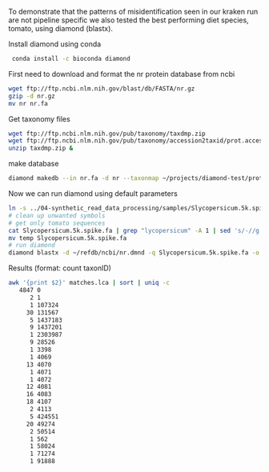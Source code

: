 To demonstrate that the patterns of misidentification seen in our kraken run are not pipeline specific we also tested the best performing diet species, tomato, using diamond (blastx).

Install diamond using conda

```bash
 conda install -c bioconda diamond 
 ```

First need to download and format the nr protein database from ncbi

```bash
wget ftp://ftp.ncbi.nlm.nih.gov/blast/db/FASTA/nr.gz
gzip -d nr.gz
mv nr nr.fa
```

Get taxonomy files

```bash
wget ftp://ftp.ncbi.nlm.nih.gov/pub/taxonomy/taxdmp.zip
wget ftp://ftp.ncbi.nlm.nih.gov/pub/taxonomy/accession2taxid/prot.accession2taxid.gz
unzip taxdmp.zip &
```

make database 

```bash
diamond makedb --in nr.fa -d nr --taxonmap ~/projects/diamond-test/prot.accession2taxid.gz --taxonnodes ~/projects/diamond-test/nodes.dmp
```

Now we can run diamond using default parameters

```bash
ln -s ../04-synthetic_read_data_processing/samples/Slycopersicum.5k.spike.fa .
# clean up unwanted symbols
# get only tomato sequences 
cat Slycopersicum.5k.spike.fa | grep "lycopersicum" -A 1 | sed 's/-//g' > temp
mv temp Slycopersicum.5k.spike.fa
# run diamond
diamond blastx -d ~/refdb/ncbi/nr.dmnd -q Slycopersicum.5k.spike.fa -o matches.lca --outfmt 102 --taxonmap prot.accession2taxid.gz --taxonnodes nodes.dmp
```

Results (format: count taxonID)

```bash
awk '{print $2}' matches.lca | sort | uniq -c
   4847 0
      2 1
      1 107324
     30 131567
      5 1437183
      9 1437201
      1 2303987
      9 28526
      1 3398
      1 4069
     13 4070
      1 4071
      1 4072
     12 4081
     16 4083
     18 4107
      2 4113
      5 424551
     20 49274
      2 50514
      1 562
      1 58024
      1 71274
      1 91888
```
